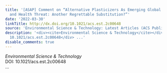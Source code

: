 ```yaml
---
title: '[ASAP] Comment on “Alternative Plasticizers As Emerging Global Environmental
  and Health Threat: Another Regrettable Substitution?”'
date: '2022-03-30'
linkTitle: http://dx.doi.org/10.1021/acs.est.2c00648
source: 'Environmental Science & Technology: Latest Articles (ACS Publications)'
description: '<div><cite>Environmental Science & Technology</cite></div><div>DOI:
  10.1021/acs.est.2c00648</div> ...'
disable_comments: true
---
```

<div><cite>Environmental Science & Technology</cite></div><div>DOI: 10.1021/acs.est.2c00648</div> ...